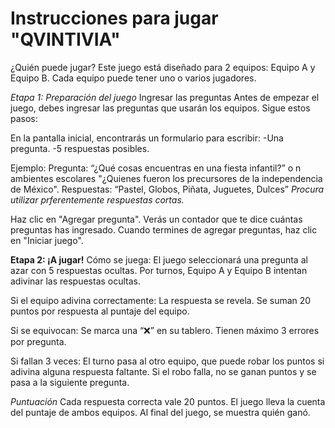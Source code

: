 <h1>Instrucciones para jugar "QVINTIVIA" </h1>
¿Quién puede jugar?
Este juego está diseñado para 2 equipos: Equipo A y Equipo B. Cada equipo puede tener uno o varios jugadores. <br>

<em>Etapa 1: Preparación del juego </em>
Ingresar las preguntas
Antes de empezar el juego, debes ingresar las preguntas que usarán los equipos.
Sigue estos pasos:

En la pantalla inicial, encontrarás un formulario para escribir:
-Una pregunta.
-5 respuestas posibles.

Ejemplo:
Pregunta: “¿Qué cosas encuentras en una fiesta infantil?” o n ambientes escolares "¿Quienes fueron los precursores de la independencia de México".
Respuestas: “Pastel, Globos, Piñata, Juguetes, Dulces”
<em>Procura utilizar prferentemente respuestas cortas.</em>

Haz clic en "Agregar pregunta".
Verás un contador que te dice cuántas preguntas has ingresado.
Cuando termines de agregar preguntas, haz clic en "Iniciar juego".

<strong>Etapa 2: ¡A jugar!</strong>
Cómo se juega:
El juego seleccionará una pregunta al azar con 5 respuestas ocultas.
Por turnos, Equipo A y Equipo B intentan adivinar las respuestas ocultas.

Si el equipo adivina correctamente:
La respuesta se revela.
Se suman 20 puntos por respuesta al puntaje del equipo.

Si se equivocan:
Se marca una “❌” en su tablero.
Tienen máximo 3 errores por pregunta.

Si fallan 3 veces:
El turno pasa al otro equipo, que puede robar los puntos si adivina alguna respuesta faltante.
Si el robo falla, no se ganan puntos y se pasa a la siguiente pregunta.

<em>Puntuación</em>
Cada respuesta correcta vale 20 puntos.
El juego lleva la cuenta del puntaje de ambos equipos.
Al final del juego, se muestra quién ganó.
